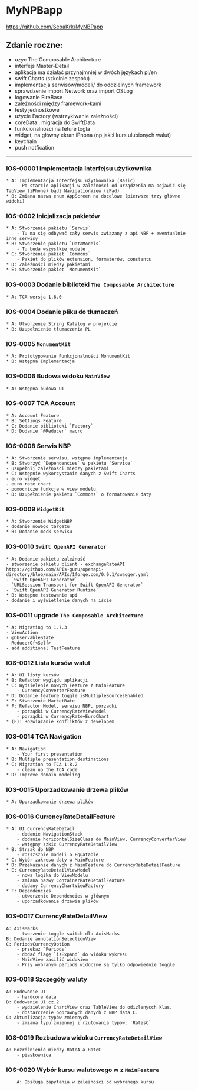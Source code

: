 #  MyNPBapp
https://github.com/SebaKrk/MyNBPapp

## Zdanie roczne:
- uzyc The Composable Architecture
- interfejs Master-Detail
- aplikacja ma działać przynajmniej w dwóch językach pl/en
- swift Charts (szkolnie zespołu)
- implementacja serwisów/modeli/ do oddzielnych framework
- sprawdzenie import Network oraz import OSLog
- logowanie FireBase
- zależności między framework-kami
- testy jednostkowe
- użycie Factory (wstrzykiwanie zależności)
- coreData , migracja do SwiftData
- funkcionalnosci na feture togla
- widget, na główny ekran iPhona (np jakiś kurs ulubionych walut)
- keychain
- push notfication 

******************************************************************

### IOS-00001 Implementacja Interfejsu użytkownika
    * A: Implementacja Interfejsu użytkownika (Basic)
        - Po starcie aplikacji w zależności od urządzenia ma pojawić się TabView (iPhone) bądź NavigationView (iPad)
    * B: Zmiana nazwa enum AppScreen na docelowe (pierwsze trzy główne widoki)

### IOS-0002 Inicjalizacja pakietów
    * A: Stworzenie pakietu `Serwis`
        - Tu ma się odbywać cały serwis związany z api NBP + ewentualnie inne serwisy
    * B: Stworzenie pakietu `DataModels`
        - Tu beda wszystkie modele 
    * C: Stworzenie pakiet `Commons`
        - Pakiet do plików extension, formaterów, constants
    * D: Zależności miedzy pakietami
    * E: Stworzenie pakiet `MonumentKit`
    
### IOS-0003 Dodanie biblioteki `The Composable Architecture`
    * A: TCA wersja 1.6.0 

### IOS-0004 Dodanie pliku do tłumaczeń
    * A: Utworzenie String Katalog w projekcie
    * B: Uzupełnienie tłumaczenia PL
    
### IOS-0005 `MonumentKit`
    * A: Prototypowanie Funkcjonalności MonumentKit
    * B: Wstępna Implementacja

### IOS-0006 Budowa widoku `MainView`
    * A: Wstępna budowa UI
    
### IOS-0007 TCA Account
    * A: Account Feature
    * B: Settings Feature
    * C: Dodanie biblioteki `Factory`
    * D: Dodanie `@Reducer` macro

### IOS-0008 Serwis NBP
    * A: Stworzenie serwisu, wstępna implementacja
    * B: Stworzyć `Dependencies` w pakietu `Service`
    - uzupełnij zależności miedzy pakietami
    * C: Wstępnie wykorzystanie danych z Swift Charts
    - euro widget
    - euro rate chart
    - pomocnicze funkcje w view modelu
    * D: Uzupełnienie pakietu `Commons` o formatowanie daty
### IOS-0009 `WidgetKit`
    * A: Stworzenie WidgetNBP
    - dodanie nowego targetu
    * B: Dodanie mock serwisu

### IOS-0010 `Swift OpenAPI Generator`
    * A: Dodanie pakietu zależność
    - stworzenie pakietu client - exchangeRateAPI
    https://github.com/APIs-guru/openapi-directory/blob/main/APIs/1forge.com/0.0.1/swagger.yaml
    - `Swift OpenAPI Generator`
    - `URLSession Transport for Swift OpenAPI Generator`
    - `Swift OpenAPI Generator Runtime` 
    * B: Wstępne testowanie api
    - dodanie i wyświetlenie danych na iście

### IOS-0011 upgrade `The Composable Architecture`
    * A: Migrating to 1.7.3
    - ViewAction
    - @ObservableState
    - ReducerOf<Self>
    - add additional TestFeature
    
### IOS-0012 Lista kursów walut
    * A: UI listy kursów
    * B: Refactor wyglądu aplikacji
    * C: Wydzielenie nowych Feature z MainFeature
        - CurrencyConverterFeature
    * D: Dodanie feature toggle isMultipleSourcesEnabled
    * E: Stworzenie MarketRate
    * F: Refactor Model, serwisu NBP, porzadki
        - porządki w CurrencyRateViewModel
        - porządki w CurrencyRate+EuroChart
    * (F): Rozwiazanie konfliktów z developem

### IOS-0014 TCA Navigation
    * A: Navigation
        - Your first presentation 
    * B: Multiple presentation destinations
    * C: Migration to TCA 1.8.2
        - clean up the TCA code
    * D: Improve domain modeling
    
### IOS-0015 Uporzadkowanie drzewa plików
    * A: Uporzadkowanie drzewa plików

### IOS-0016 CurrencyRateDetailFeature
    * A: UI CurrencyRateDetail
        - dodanie NavigationStack
        - dodanie horizontalSizeClass do MainView, CurrencyConverterView 
        - wstępny szkic CurrencyRateDetailView
    * B: Strzał do NBP
        - rozszsznie modeli o Equatable
    * C: Wybór zakresu daty w MainFeature 
    * D: Przekazanie danych z MainFeature do CurrencyRateDetailFeature
    * E: CurrencyRateDetailViewModel
        - nowa logika do ViewModelu
        - zmiana nazwy ContainerRateDetailFeature
        - dodany CurrencyChartViewFactory
    * F: Dependencies
        - utworzenie Dependencies w głównym
        - uporzadkowanie drzewia plików
        
### IOS-0017 CurrencyRateDetailView
    A: AxisMarks
        - tworzenie toggle switch dla AxisMarks
    B: Dodanie annotationSelectionView
    C: PeriodsCurrencyOption
        - przekaż `Periods`
        - dodać flagę `isExpand` do widoku wykresu
        - MainView zasilić widokiem 
        - Przy wybranym periods widoczne są tylko odpowiednie toggle 
        
### IOS-0018 Szczegóły waluty
    A: Budowanie UI
        - hardcore data
    B: Budowanie UI cz.2
        - wydzielenie ChartView oraz TableView do odizlenycch klas.
        - dostarczenie poprawnych danych z NBP data C.
    C: Aktualizacja typów zmiennych
        - zmiana typu zmiennej i rzutowania typów: `RatesC`

### IOS-0019 Rozbudowa widoku `CurrencyRateDetailView`
    A: Rozróżnienie miedzy RateA a RateC
        - piaskownica 

### IOS-0020 Wybór kursu walutowego w z `MainFeature`
        A: Obsługa zapytania w zależności od wybranego kursu 
